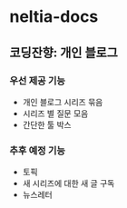 # neltia-docs
## 코딩잔향: 개인 블로그
### 우선 제공 기능
- 개인 블로그 시리즈 묶음
- 시리즈 별 질문 모음
- 간단한 툴 박스

### 추후 예정 기능
- 토픽
- 새 시리즈에 대한 새 글 구독
- 뉴스레터
